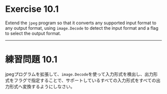 # Exercise 10.1
Extend the `jpeg` program so that it converts any supported input format to any output format, using `image.Decode` to detect the input format and a flag to select the output format.

---
# 練習問題 10.1
jpegプログラムを拡張して、`image.Decode`を使って入力形式を検出し、出力形式をフラグで指定することで、サポートしているすべての入力形式をすべての出力形式へ変換するようにしなさい。
